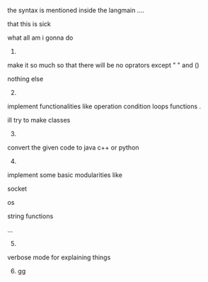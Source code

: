 the syntax is mentioned inside the langmain .... 

that this is sick 



what all am i gonna do 


1)

make it so much so that there will be no oprators except " " and ()

nothing else 

2)

implement functionalities  like operation condition loops functions . 

ill try to make classes 


3)

convert the given code to java c++ or python 

4)

implement some basic modularities like 

socket 

os 

string functions 

... 


5)


verbose mode for explaining things 


6) gg 






